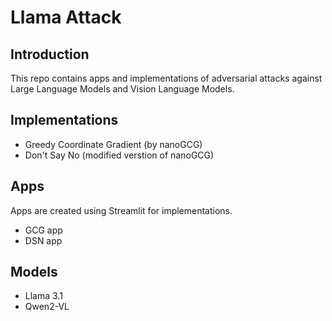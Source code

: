 # Llama Attack
## Introduction
This repo contains apps and implementations of adversarial attacks against Large Language Models and Vision Language Models.
## Implementations
* Greedy Coordinate Gradient (by nanoGCG)
* Don't Say No (modified verstion of nanoGCG)
## Apps
Apps are created using Streamlit for implementations.
* GCG app
* DSN app
## Models
* Llama 3.1
* Qwen2-VL